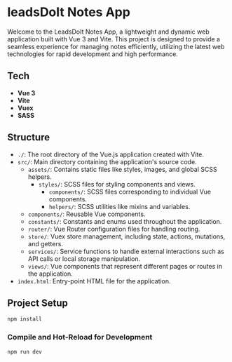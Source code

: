 # leadsDoIt Notes App

Welcome to the LeadsDoIt Notes App, a lightweight and dynamic web application built with Vue 3 and Vite. This project is designed to provide a seamless experience for managing notes efficiently, utilizing the latest web technologies for rapid development and high performance.

## Tech

- **Vue 3**
- **Vite**
- **Vuex**
- **SASS**

## Structure

- `./`: The root directory of the Vue.js application created with Vite.
- `src/`: Main directory containing the application's source code.
  - `assets/`: Contains static files like styles, images, and global SCSS helpers.
    - `styles/`: SCSS files for styling components and views.
      - `components/`: SCSS files corresponding to individual Vue components.
      - `helpers/`: SCSS utilities like mixins and variables.
  - `components/`: Reusable Vue components.
  - `constants/`: Constants and enums used throughout the application.
  - `router/`: Vue Router configuration files for handling routing.
  - `store/`: Vuex store management, including state, actions, mutations, and getters.
  - `services/`: Service functions to handle external interactions such as API calls or local storage manipulation.
  - `views/`: Vue components that represent different pages or routes in the application.
- `index.html`: Entry-point HTML file for the application.

## Project Setup

```sh
npm install
```

### Compile and Hot-Reload for Development

```sh
npm run dev
```
